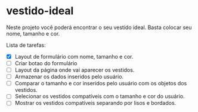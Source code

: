 # vestido-ideal

Neste projeto você poderá encontrar o seu vestido ideal. Basta colocar seu nome, tamanho e cor.

Lista de tarefas:

- [x] Layout de formulário com nome, tamanho e cor.
- [ ] Criar botao do formulário
- [ ] Layout da página onde vai aparecer os vestidos.
- [ ] Armazenar os dados inseridos pelo usuário.
- [ ] Comparar o tamanho e cor inseridos pelo usuário com os objetos dos vestidos.
- [ ] Selecionar os vestidos compatíveis com o tamanho e cor do usuário.
- [ ] Mostrar os vestidos compatíveis separando por lisos e bordados.
